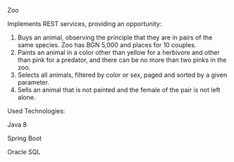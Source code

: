 Zoo

Implements REST services, providing an opportunity:

1. Buys an animal, observing the principle that they are in pairs of the same species. Zoo has BGN 5,000 and places for 10 couples.
2. Paints an animal in a color other than yellow for a herbivore and other than pink for a predator, and there can be no more than two pinks in the zoo.
3. Selects all animals, filtered by color or sex, paged and sorted by a given parameter.
4. Sells an animal that is not painted and the female of the pair is not left alone.


Used Technologies:

Java 8

Spring Boot

Oracle SQL
